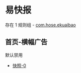 # 易快报

存在 1 规则组 - [com.hose.ekuaibao](/src/apps/com.hose.ekuaibao.ts)

## 首页-横幅广告

默认禁用

- [快照-0](https://i.gkd.li/i/12649616)
